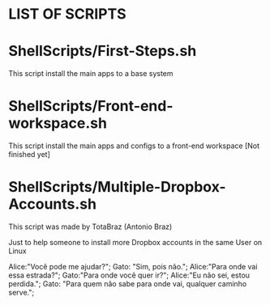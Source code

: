# LIST OF SCRIPTS

# ShellScripts/First-Steps.sh

This script install the main apps to a base system

# ShellScripts/Front-end-workspace.sh

This script install the main apps and configs to a front-end workspace [Not finished yet]

# ShellScripts/Multiple-Dropbox-Accounts.sh

This script was made by TotaBraz (Antonio Braz)

Just to help someone to install more Dropbox accounts in the same User on Linux


Alice:"Você pode me ajudar?";
Gato: "Sim, pois não.";
Alice:"Para onde vai essa estrada?";
Gato:"Para onde você quer ir?";
Alice:"Eu não sei, estou perdida.";
Gato: "Para quem não sabe para onde vai, qualquer caminho serve.";
